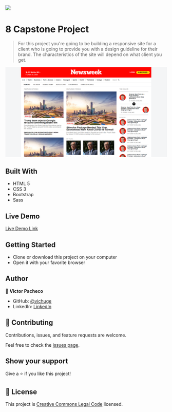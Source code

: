 ![](https://img.shields.io/badge/Microverse-blueviolet)

# 8 Capstone Project

> For this project you're going to be building a responsive site for a client who is going to provide you with a design guideline for their brand. The characteristics of the site will depend on what client you get.

![screenshot](./assets/img/screenshot.png)

## Built With

- HTML 5
- CSS 3
- Bootstrap
- Sass

## Live Demo

[Live Demo Link](https://raw.githack.com/vichuge/8-capstone-project/feature/index.html)


## Getting Started

- Clone or download this project on your computer
- Open it with your favorite browser

## Author

👤 **Victor Pacheco**

- GitHub: [@vichuge](https://github.com/vichuge)
- LinkedIn: [LinkedIn](https://www.linkedin.com/in/victor-pacheco-7946aab2/)

## 🤝 Contributing

Contributions, issues, and feature requests are welcome.

Feel free to check the [issues page](https://github.com/vichuge/8-capstone-project/issues).

## Show your support

Give a ⭐️ if you like this project!

## 📝 License

This project is [Creative Commons Legal Code](https://github.com/vichuge/8-capstone-project/blob/main/LICENSE) licensed.
